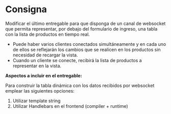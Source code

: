 # **Consigna**

Modificar el último entregable para que disponga de un canal de websocket que permita representar, por debajo del formulario de ingreso, una tabla con la lista de productos en tiempo real. 

- Puede haber varios clientes conectados simultáneamente y en cada uno de ellos se reflejarán los cambios que se realicen en los  productos sin necesidad de recargar la vista.
- Cuando un cliente se conecte, recibirá la lista de productos a representar en la vista.


**Aspectos a incluir en el entregable:**

Para construir la tabla dinámica con los datos recibidos por websocket emplear las siguientes opciones:

1. Utilizar template string
2. Utilizar Handlebars en el frontend (compiler + runtime)
